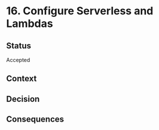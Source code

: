 # 16. Configure Serverless and Lambdas

## Status

Accepted

## Context



## Decision



## Consequences
